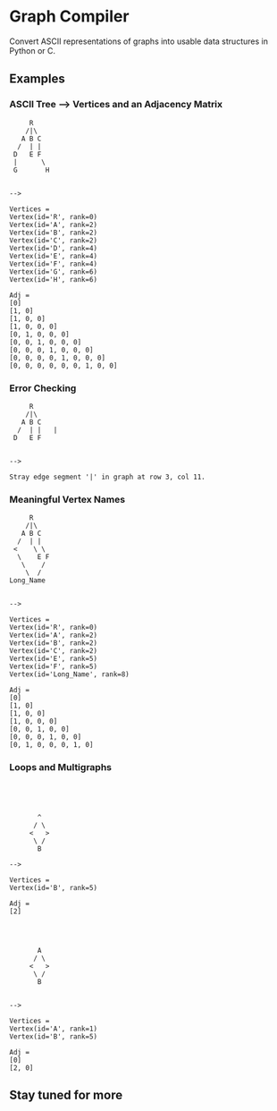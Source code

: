 # Graph Compiler

Convert ASCII representations of graphs into usable data structures in Python or C.

## Examples

### ASCII Tree --> Vertices and an Adjacency Matrix

```
     R
    /|\
   A B C
  /  | |
 D   E F
 |      \
 G       H


-->

Vertices = 
Vertex(id='R', rank=0)
Vertex(id='A', rank=2)
Vertex(id='B', rank=2)
Vertex(id='C', rank=2)
Vertex(id='D', rank=4)
Vertex(id='E', rank=4)
Vertex(id='F', rank=4)
Vertex(id='G', rank=6)
Vertex(id='H', rank=6)

Adj = 
[0]
[1, 0]
[1, 0, 0]
[1, 0, 0, 0]
[0, 1, 0, 0, 0]
[0, 0, 1, 0, 0, 0]
[0, 0, 0, 1, 0, 0, 0]
[0, 0, 0, 0, 1, 0, 0, 0]
[0, 0, 0, 0, 0, 0, 1, 0, 0]

```

### Error Checking

```
     R
    /|\  
   A B C
  /  | |   |
 D   E F


-->

Stray edge segment '|' in graph at row 3, col 11.
```

### Meaningful Vertex Names

```
     R
    /|\  
   A B C
  /  | | 
 <    \ \
  \    E F  
   \    /
    \  /
Long_Name
 

-->

Vertices = 
Vertex(id='R', rank=0)
Vertex(id='A', rank=2)
Vertex(id='B', rank=2)
Vertex(id='C', rank=2)
Vertex(id='E', rank=5)
Vertex(id='F', rank=5)
Vertex(id='Long_Name', rank=8)

Adj = 
[0]
[1, 0]
[1, 0, 0]
[1, 0, 0, 0]
[0, 0, 1, 0, 0]
[0, 0, 0, 1, 0, 0]
[0, 1, 0, 0, 0, 1, 0]
```
### Loops and Multigraphs


```




       ^
      / \
     <   >
      \ /
       B

-->

Vertices = 
Vertex(id='B', rank=5)

Adj = 
[2]




       A
      / \  
     <   >
      \ / 
       B


-->

Vertices = 
Vertex(id='A', rank=1)
Vertex(id='B', rank=5)

Adj = 
[0]
[2, 0]
```

## Stay tuned for more

